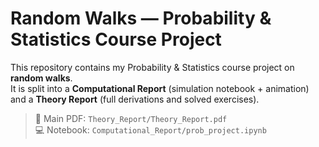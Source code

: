 # Random Walks — Probability & Statistics Course Project

This repository contains my Probability & Statistics course project on **random walks**.  
It is split into a **Computational Report** (simulation notebook + animation) and a **Theory Report** (full derivations and solved exercises).

> 📄 Main PDF: `Theory_Report/Theory_Report.pdf`  
> 💻 Notebook: `Computational_Report/prob_project.ipynb`  

